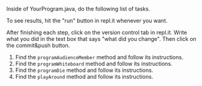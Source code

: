 Inside of YourProgram.java, do the following list of tasks.  

To see results, hit the "run" button in repl.it whenever you want.

After finishing each step, click on the version control tab in repl.it.
Write what you did in the text box that says "what did you change".
Then click on the commit&push button.

1. Find the ```programAudienceMember``` method and follow its instructions.
2. Find the ```programWhiteboard``` method and follow its instructions.
3. Find the ```programDie``` method and follow its instructions.
4. Find the ```playAround``` method and follow its instructions.


